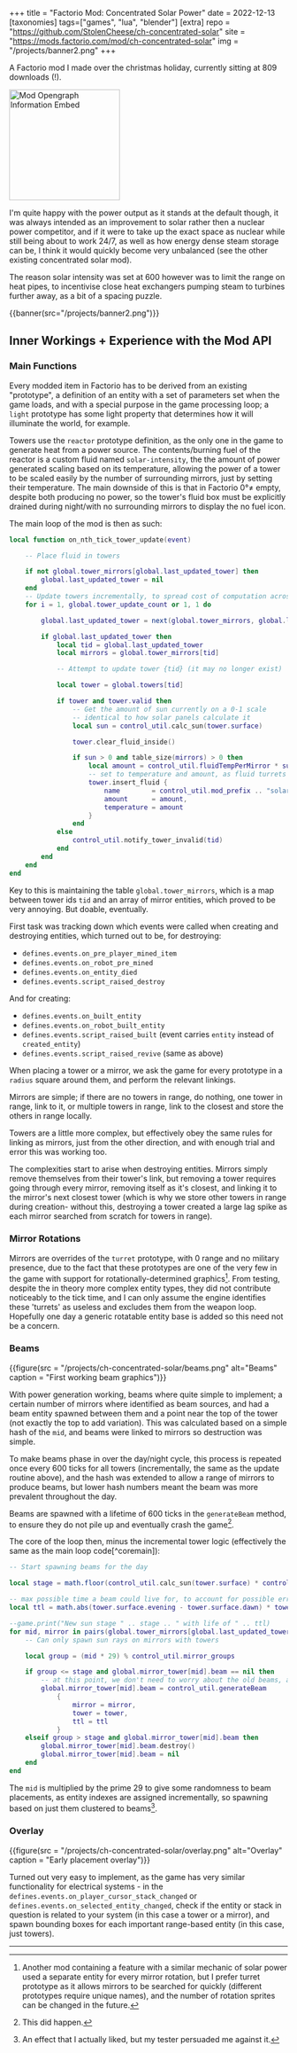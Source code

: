 +++
title = "Factorio Mod: Concentrated Solar Power"
date = 2022-12-13
[taxonomies]
tags=["games", "lua", "blender"]
[extra]
repo = "https://github.com/StolenCheese/ch-concentrated-solar"
site = "https://mods.factorio.com/mod/ch-concentrated-solar"
img = "/projects/banner2.png"
+++

A Factorio mod I made over the christmas holiday, currently sitting at 809 downloads (!).
<!-- more -->

<img src="https://mods.factorio.com/opengraph/mod/ch-concentrated-solar.png" alt= "Mod Opengraph Information Embed"  height="200px">

I'm quite happy with the power output as it stands at the default though, it was always intended as an improvement to solar rather then a nuclear power competitor, and if it were to take up the exact space as nuclear while still being about to work 24/7, as well as how energy dense steam storage can be, I think it would quickly become very unbalanced (see the other existing concentrated solar mod).

The reason solar intensity was set at 600 however was to limit the range on heat pipes, to incentivise close heat exchangers pumping steam to turbines further away, as a bit of a spacing puzzle.

{{banner(src="/projects/banner2.png")}}

## Inner Workings + Experience with the Mod API

### Main Functions

Every modded item in Factorio has to be derived from an existing "prototype", a definition of an entity with a set of parameters set when the game loads, and with a special purpose in the game processing loop; a `light` prototype has some light property that determines how it will illuminate the world, for example.

Towers use the `reactor` prototype definition, as the only one in the game to generate heat from a power source. The contents/burning fuel of the reactor is a custom fluid named `solar-intensity`, the the amount of power generated scaling based on its temperature, allowing the power of a tower to be scaled easily by the number of surrounding mirrors, just by setting their temperature. The main downside of this is that in Factorio 0°≠ empty, despite both producing no power, so the tower's fluid box must be explicitly drained during night/with no surrounding mirrors to display the no fuel icon.

<p id="coremain"> The main loop of the mod is then as such:</p>

```lua
local function on_nth_tick_tower_update(event)

	-- Place fluid in towers

	if not global.tower_mirrors[global.last_updated_tower] then
		global.last_updated_tower = nil
	end
    -- Update towers incrementally, to spread cost of computation across many frames
	for i = 1, global.tower_update_count or 1, 1 do

		global.last_updated_tower = next(global.tower_mirrors, global.last_updated_tower)

		if global.last_updated_tower then
			local tid = global.last_updated_tower
			local mirrors = global.tower_mirrors[tid]

			-- Attempt to update tower {tid} (it may no longer exist)

			local tower = global.towers[tid]

			if tower and tower.valid then 
                -- Get the amount of sun currently on a 0-1 scale
                -- identical to how solar panels calculate it
				local sun = control_util.calc_sun(tower.surface)

				tower.clear_fluid_inside()

				if sun > 0 and table_size(mirrors) > 0 then
					local amount = control_util.fluidTempPerMirror * sun * table_size(mirrors)
					-- set to temperature and amount, as fluid turrets cannot display temperature
					tower.insert_fluid {
						name        = control_util.mod_prefix .. "solar-fluid",
						amount      = amount,
						temperature = amount
					}
				end
			else
				control_util.notify_tower_invalid(tid)
			end
		end
	end
end
```

Key to this is maintaining the table `global.tower_mirrors`, which is a map between tower ids `tid` and an array of mirror entities, which proved to be very annoying. But doable, eventually.

First task was tracking down which events were called when creating and destroying entities, which turned out to be, for destroying:

- `defines.events.on_pre_player_mined_item`
- `defines.events.on_robot_pre_mined`
- `defines.events.on_entity_died`
- `defines.events.script_raised_destroy`

And for creating:

- `defines.events.on_built_entity`
- `defines.events.on_robot_built_entity`
- `defines.events.script_raised_built` (event carries `entity` instead of `created_entity`)
- `defines.events.script_raised_revive` (same as above)

When placing a tower or a mirror, we ask the game for every prototype in a `radius` square around them, and perform the relevant linkings.

Mirrors are simple; if there are no towers in range, do nothing, one tower in range, link to it, or multiple towers in range, link to the closest and store the
others in range locally.

Towers are a little more complex, but effectively obey the same rules for linking as mirrors, just from the other direction, and with enough trial and error this was working too.

The complexities start to arise when destroying entities. Mirrors simply remove themselves from their tower's link, but removing a tower requires going through every mirror, removing itself as it's closest, and linking it to the mirror's next closest tower (which is why we store other towers in range during creation- without this, destroying a tower created a large lag spike as each mirror searched from scratch for towers in range).

### Mirror Rotations

Mirrors are overrides of the `turret` prototype, with 0 range and no military presence, due to the fact that these prototypes are one of the very few in the game with support for rotationally-determined graphics[^rot]. From testing, despite the in theory more complex entity types, they did not contribute noticeably to the tick time, and I can only assume the engine identifies these 'turrets' as useless and excludes them from the weapon loop. Hopefully one day a generic rotatable entity base is added so this need not be a concern.

### Beams

{{figure(src = "/projects/ch-concentrated-solar/beams.png" alt="Beams" caption = "First working beam graphics")}}

With power generation working, beams where quite simple to implement; a certain number of mirrors where identified as beam sources, and had a beam entity spawned between them and a point near the top of the tower (not exactly the top to add variation). This was calculated based on a simple hash of the `mid`, and beams were linked to mirrors so destruction was simple.

To make beams phase in over the day/night cycle, this process is repeated once every 600 ticks for all towers (incrementally, the same as the update routine above), and the hash was extended to allow a range of mirrors to produce beams, but lower hash numbers meant the beam was more prevalent throughout the day.

Beams are spawned with a lifetime of 600 ticks in the `generateBeam` method, to ensure they do not pile up and eventually crash the game[^1].

The core of the loop then, minus the incremental tower logic (effectively the same as the main loop code[^coremain]):

```lua
-- Start spawning beams for the day

local stage = math.floor(control_util.calc_sun(tower.surface) * control_util.sun_stages) - 1

-- max possible time a beam could live for, to account for possible errors
local ttl = math.abs(tower.surface.evening - tower.surface.dawn) * tower.surface.ticks_per_day

--game.print("New sun stage " .. stage .. " with life of " .. ttl)
for mid, mirror in pairs(global.tower_mirrors[global.last_updated_tower_beam]) do
    -- Can only spawn sun rays on mirrors with towers

    local group = (mid * 29) % control_util.mirror_groups

    if group <= stage and global.mirror_tower[mid].beam == nil then
        -- at this point, we don't need to worry about the old beams, as they have been destroyed
        global.mirror_tower[mid].beam = control_util.generateBeam
            {
                mirror = mirror,
                tower = tower,
                ttl = ttl
            }
    elseif group > stage and global.mirror_tower[mid].beam then
        global.mirror_tower[mid].beam.destroy()
        global.mirror_tower[mid].beam = nil
    end
end

```

The `mid` is multiplied by the prime 29 to give some randomness to beam placements, as entity indexes are assigned incrementally, so spawning based on just them clustered to beams[^2].

### Overlay

{{figure(src = "/projects/ch-concentrated-solar/overlay.png" alt="Overlay" caption = "Early placement overlay")}}

Turned out very easy to implement, as the game has very similar functionality for electrical systems - in the `defines.events.on_player_cursor_stack_changed` or `defines.events.on_selected_entity_changed`, check if the entity or stack in question is related to your system (in this case a tower or a mirror), and spawn bounding boxes for each important range-based entity (in this case, just towers).
 
---
[^rot]: Another mod containing a feature with a similar mechanic of solar power used a separate entity for every mirror rotation, but I prefer turret prototype as it allows mirrors to be searched for quickly (different prototypes require unique names), and the number of rotation sprites can be changed in the future.

[^1]: This did happen.

[^2]: An effect that I actually liked, but my tester[^3] persuaded me against it.

[^3]: My brother.

